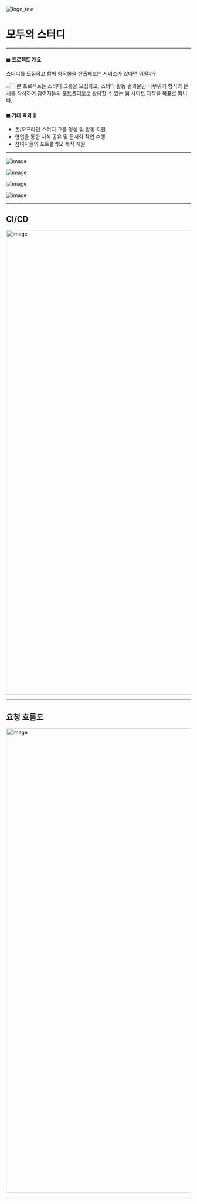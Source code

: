  ![logo_text](https://github.com/bitcamp-teams/mos/assets/150896440/06022d5c-844c-4d3b-9244-c7a65164386a)

# 모두의 스터디
---
#### ◼ 프로젝트 개요
스터디를 모집하고 함께 창작물을 산출해보는 서비스가 있다면 어떨까? 

👉🏻 본 프로젝트는 스터디 그룹을 모집하고, 스터디 활동 결과물인 나무위키 형식의 문서를 작성하여 참여자들의 포트폴리오로 활용할 수 있는 웹 사이트 제작을 목표로 합니다.

#### ◼ 기대 효과 🤼
- 온/오프라인 스터디 그룹 형성 및 활동 지원
- 협업을 통한 지식 공유 및 문서화 작업 수행
- 참여자들의 포트폴리오 제작 지원

---

![image](https://github.com/bitcamp-teams/mos/assets/150896440/bcc1d0f4-1777-409d-907c-afe5e70bed1e)

![image](https://github.com/bitcamp-teams/mos/assets/150896440/062120a3-b3b4-4b8a-8c0a-1c9df066202e)

![image](https://github.com/bitcamp-teams/mos/assets/150896440/f7d6bf44-8d14-4a0f-896a-d9f7870b6713)

![image](https://github.com/bitcamp-teams/mos/assets/150896440/30f7f394-ac95-41b3-830c-d76435625694)

---

## CI/CD
<img width="1268" alt="image" src="https://github.com/bitcamp-teams/mos/assets/48509269/a9e46b70-d88d-4279-a6b7-c0eec238ccc0">

---

## 요청 흐름도
<img width="1267" alt="image" src="https://github.com/bitcamp-teams/mos/assets/48509269/e05006b3-cd5a-467a-bf6c-a3c0f5b7d430">

---

## 
